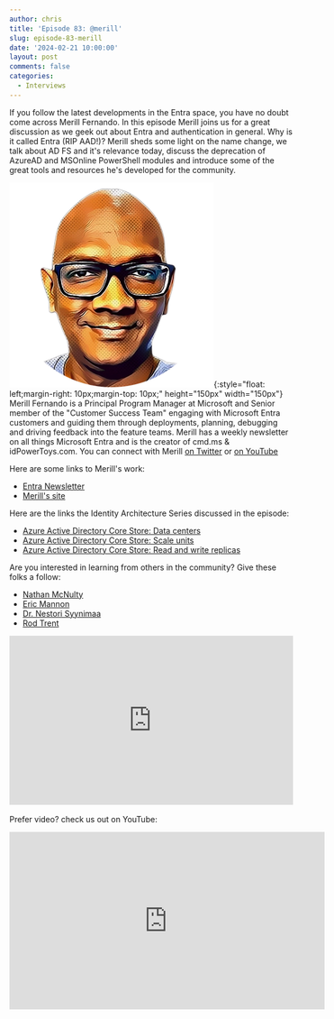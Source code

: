 ```yaml
---
author: chris
title: 'Episode 83: @merill'
slug: episode-83-merill
date: '2024-02-21 10:00:00'
layout: post
comments: false
categories:
  - Interviews
---
```


If you follow the latest developments in the Entra space, you have no doubt come across Merill Fernando. In this episode Merill joins us for a great discussion as we geek out about Entra and authentication in general. Why is it called Entra (RIP AAD!)? Merill sheds some light on the name change, we talk about AD FS and it's relevance today, discuss the deprecation of AzureAD and MSOnline PowerShell modules and introduce some of the great tools and resources he's developed for the community.

![Merill](/images/uploads/2024/02/merill.png){:style="float: left;margin-right: 10px;margin-top: 10px;" height="150px" width="150px"} Merill Fernando is a Principal Program Manager at Microsoft and Senior member of the "Customer Success Team" engaging with Microsoft Entra customers and guiding them through deployments, planning, debugging and driving feedback into the feature teams. Merill has a weekly newsletter on all things Microsoft Entra and is the creator of cmd.ms & idPowerToys.com. You can connect with Merill [on Twitter](https://twitter.com/merill) or [on YouTube](https://youtube.com/@merillx)

Here are some links to Merill's work:
* [Entra Newsletter](https://entra.news)
* [Merill's site](https://merill.net)

Here are the links the Identity Architecture Series discussed in the episode:
* [Azure Active Directory Core Store: Data centers](https://www.youtube.com/watch?v=O8ZPjSxNte0)
* [Azure Active Directory Core Store: Scale units](https://www.youtube.com/watch?v=OcKO44GtHh8)
* [Azure Active Directory Core Store: Read and write replicas](https://www.youtube.com/watch?v=OcKO44GtHh8)

Are you interested in learning from others in the community? Give these folks a follow:
* [Nathan McNulty](https://twitter.com/NathanMcNulty)
* [Eric Mannon](https://www.linkedin.com/in/emannon)
* [Dr. Nestori Syynimaa](https://twitter.com/DrAzureAD)
* [Rod Trent](https://twitter.com/rodtrent)

<p><iframe width="100%" height="300" scrolling="no" frameborder="no" allow="autoplay" src="https://w.soundcloud.com/player/?url=https%3A//api.soundcloud.com/tracks/1754671158&color=%23ff5500&auto_play=false&hide_related=false&show_comments=true&show_user=true&show_reposts=false&show_teaser=true&visual=true"></iframe></p>

Prefer video? check us out on YouTube:

<p><iframe width="560" height="315" src="https://www.youtube.com/embed/QXXQAenOWLY?si=0t2ox_xsAh1CEu1n" title="YouTube video player" frameborder="0" allow="accelerometer; autoplay; clipboard-write; encrypted-media; gyroscope; picture-in-picture; web-share" allowfullscreen></iframe></p>
